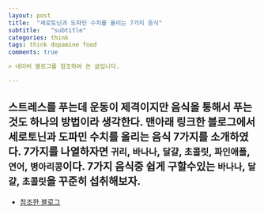 ```yaml
---
layout: post
title:  "세로토닌과 도파민 수치를 올리는 7가지 음식"
subtitle:   "subtitle"
categories: think
tags: think dopamine food 
comments: true

> 네이버 블로그를 참조하여 쓴 글입니다.

---
```

스트레스를 푸는데 운동이 제격이지만 음식을 통해서 푸는것도 하나의 방법이라 생각한다.
맨아래 링크한 블로그에서 세로토닌과 도파민 수치를 올리는 음식 7가지를 소개하였다.
7가지를 나열하자면 `귀리`, `바나나`, `달걀`, `초콜릿`, `파인애플`, `연어`, `병아리콩`이다.
7가지 음식중 쉽게 구할수있는 `바나나`, `달걀`, `초콜릿`을 꾸준히 섭취해보자.
---

* [참조한 블로그](https://wonderfulmind.co.kr/7-foods-serotonin-dopamine/)
